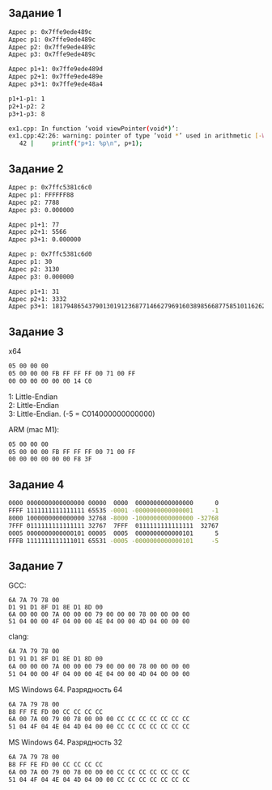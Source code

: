 ## Задание 1

```bash
Адрес p: 0x7ffe9ede489c
Адрес p1: 0x7ffe9ede489c
Адрес p2: 0x7ffe9ede489c
Адрес p3: 0x7ffe9ede489c

Адрес p1+1: 0x7ffe9ede489d
Адрес p2+1: 0x7ffe9ede489e
Адрес p3+1: 0x7ffe9ede48a4

p1+1-p1: 1
p2+1-p2: 2
p3+1-p3: 8
```

```bash
ex1.cpp: In function ‘void viewPointer(void*)’:
ex1.cpp:42:26: warning: pointer of type ‘void *’ used in arithmetic [-Wpointer-arith]
   42 |     printf("p+1: %p\n", p+1);
```

## Задание 2
```bash
Адрес p: 0x7ffc5381c6c0
Адрес p1: FFFFFF88
Адрес p2: 7788
Адрес p3: 0.000000

Адрес p1+1: 77
Адрес p2+1: 5566
Адрес p3+1: 0.000000

Адрес p: 0x7ffc5381c6d0
Адрес p1: 30
Адрес p2: 3130
Адрес p3: 0.000000

Адрес p1+1: 31
Адрес p2+1: 3332
Адрес p3+1: 181794865437901301912368771466279691603898566877585101162623903904535227775532886447942649540388749615952875398033987028110258936224040436181273878912935970318688458865729065895596130304.000000
```

## Задание 3
x64
```bash
05 00 00 00 
05 00 00 00 FB FF FF FF 00 71 00 FF 
00 00 00 00 00 00 14 C0 
```
1: Little-Endian\
2: Little-Endian\
3: Little-Endian. (-5 = C014000000000000)

ARM (mac M1):
```bash
05 00 00 00
05 00 00 00 FB FF FF FF 00 71 00 FF
00 00 00 00 00 00 F8 3F
```

## Задание 4
```bash
0000 0000000000000000 00000  0000  0000000000000000      0
FFFF 1111111111111111 65535 -0001 -0000000000000001     -1
8000 1000000000000000 32768 -8000 -1000000000000000 -32768
7FFF 0111111111111111 32767  7FFF  0111111111111111  32767
0005 0000000000000101 00005  0005  0000000000000101      5
FFFB 1111111111111011 65531 -0005 -0000000000000101     -5
```


## Задание 7
GCC:
```
6A 7A 79 78 00 
D1 91 D1 8F D1 8E D1 8D 00 
6A 00 00 00 7A 00 00 00 79 00 00 00 78 00 00 00 00 
51 04 00 00 4F 04 00 00 4E 04 00 00 4D 04 00 00 00 
```

clang:
```bash
6A 7A 79 78 00 
D1 91 D1 8F D1 8E D1 8D 00 
6A 00 00 00 7A 00 00 00 79 00 00 00 78 00 00 00 00 
51 04 00 00 4F 04 00 00 4E 04 00 00 4D 04 00 00 00 
```

MS Windows 64. Разрядность 64
```bash
6A 7A 79 78 00
B8 FF FE FD 00 CC CC CC CC
6A 00 7A 00 79 00 78 00 00 00 CC CC CC CC CC CC CC
51 04 4F 04 4E 04 4D 04 00 00 CC CC CC CC CC CC CC
```

MS Windows 64. Разрядность 32
```bash
6A 7A 79 78 00
B8 FF FE FD 00 CC CC CC CC
6A 00 7A 00 79 00 78 00 00 00 CC CC CC CC CC CC CC
51 04 4F 04 4E 04 4D 04 00 00 CC CC CC CC CC CC CC
```
